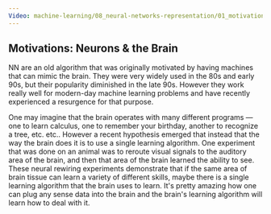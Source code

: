 ```yaml
---
Video: machine-learning/08_neural-networks-representation/01_motivations/02_neurons-and-the-brain.mp4
---
```


## Motivations: Neurons & the Brain

NN are an old algorithm that was originally motivated by having machines that can mimic the brain.  They were very widely used in the 80s and early 90s, but their popularity diminished in the late 90s. However they work really well for modern-day machine learning problems and have recently experienced a resurgence for that purpose.

One may imagine that the brain operates with many different programs — one to learn calculus, one to remember your birthday, another to recognize a tree, etc. etc.. However a recent hypothesis emerged that instead that the way the brain does it is to use a single learning algorithm. One experiment that was done on an animal was to reroute visual signals to the auditory area of the brain, and then that area of the brain learned the ability to see.  These neural rewiring experiments demonstrate that if the same area of brain tissue can learn a variety of different skills, maybe there is a single learning algorithm that the brain uses to learn. It's pretty amazing how one can plug any sense data into the brain and the brain's learning algorithm will learn how to deal with it.







